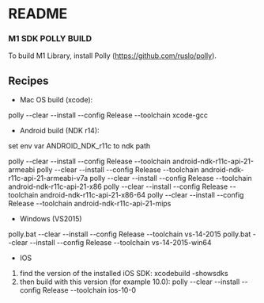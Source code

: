 # README #


### M1 SDK POLLY BUILD ###

To build M1 Library, install Polly (https://github.com/ruslo/polly).

## Recipes ##

* Mac OS build (xcode):

polly  --clear --install --config Release --toolchain xcode-gcc

* Android build (NDK r14):

set env var ANDROID_NDK_r11c to ndk path

polly --clear --install --config Release --toolchain android-ndk-r11c-api-21-armeabi
polly --clear --install --config Release --toolchain android-ndk-r11c-api-21-armeabi-v7a
polly --clear --install --config Release --toolchain android-ndk-r11c-api-21-x86
polly --clear --install --config Release --toolchain android-ndk-r11c-api-21-x86-64
polly --clear --install --config Release --toolchain android-ndk-r11c-api-21-mips

* Windows (VS2015)

polly.bat --clear --install --config Release --toolchain vs-14-2015
polly.bat --clear --install --config Release --toolchain vs-14-2015-win64

* IOS

1. find the version of the installed iOS SDK:
xcodebuild -showsdks
2. then build with this version (for example 10.0):
polly --clear --install --config Release --toolchain ios-10-0
